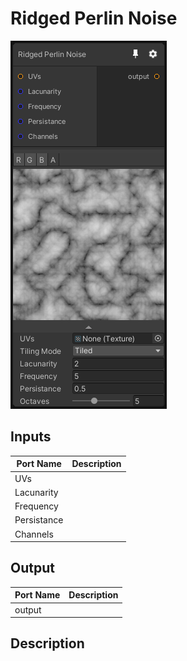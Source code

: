 # Ridged Perlin Noise
![Mixture.RidgedPerlinNoise](../../images/Mixture.RidgedPerlinNoise.png)
## Inputs
Port Name | Description
--- | ---
UVs | 
Lacunarity | 
Frequency | 
Persistance | 
Channels | 

## Output
Port Name | Description
--- | ---
output | 

## Description

